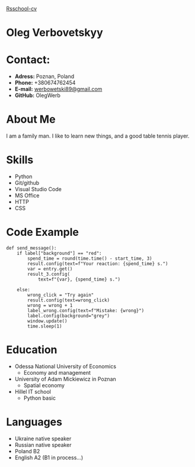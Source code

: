 [Rsschool-cv](https://OlegWerb.github.io/rsschool-cv/cv)

# Oleg Verbovetskyy

# Contact:
* __Adress:__ Poznan, Poland
* __Phone:__ +380674762454
* __E-mail:__ werbowetski89@gmail.com
* __GitHub:__ OlegWerb

# About Me
I am a family man. I like to learn new things, and a good table tennis player.

# Skills
+ Python
+ Git/github
+ Visual Studio Code
+ MS Office
+ HTTP
+ CSS

# Code Example
```
def send_message():
    if label["background"] == "red":
        spend_time = round(time.time() - start_time, 3)
        result.config(text=f"Your reaction: {spend_time} s.")
        var = entry.get()
        result_3.config(
            text=f"{var}, {spend_time} s.")

    else:
        wrong_click = "Try again"
        result.config(text=wrong_click)
        wrong = wrong + 1
        label_wrong.config(text=f"Mistake: {wrong}")
        label.config(background="grey")
        window.update()
        time.sleep(1)
```
# Education
* Odessa National University of Economics
    * Economy and management
* University of Adam Mickiewicz in Poznan
    * Spatial economy
* Hillel IT school
    * Python basic 

# Languages
* Ukraine native speaker
* Russian native speaker
* Poland B2
* English A2 (B1 in process…)


